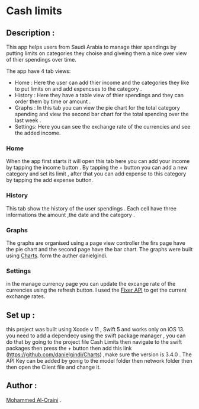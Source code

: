 #  Cash limits

## Description :

This app helps users from Saudi Arabia to manage thier spendings by putting limits on categories they choise and giveing them a nice over view of thier spendings over time.

The app have 4 tab views:

- Home : Here the user can add thier income and the categories they like to put limits on and add expencses to the category .
- History : Here they have a table view of thier spendings and they can order them by time or amount .
- Graphs : In this tab you can view the pie chart for the total category spending and view the second bar chart for the total spending over the last week . 
- Settings: Here you can see the exchange rate of the currencies and see the added income. 

### Home 

When the app first starts it will open this tab here you can  add your income by tapping the income button . By tapping the + button you can add a new category and set its limit , after that you can add expense to this category by tapping the add expense button.

### History 

This tab show the history of the user spendings . Each cell have three informations the amount ,the date and the category .

### Graphs 

The graphs are organised using a page view controller the firs page have the pie chart and the second page have the bar chart.  The graphs were built using [Charts](https://github.com/danielgindi/Charts). form the auther danielgindi. 

### Settings

in the manage currency page you can update the excange rate of the currencies using the refresh button. I used the [Fixer API](https://fixer.io) to get the current exchange rates.

## Set up :

this project was built using Xcode v 11 , Swift 5 and works only on iOS 13. 
you need to add a dependecy using the swift package manager , you can do that by going to the project file Cash Limits then navigate to the  swift packages then press the + button then add this link (https://github.com/danielgindi/Charts) ,make sure the version is 3.4.0  .
The API Key can be added by gonig to the model folder then network folder then then open the Client file and change it.

## Author :

[Mohammed Al-Oraini](https://github.com/MohammedAl-Oraini) .



